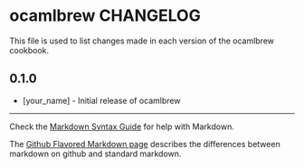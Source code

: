 ocamlbrew CHANGELOG
===================

This file is used to list changes made in each version of the ocamlbrew cookbook.

0.1.0
-----
- [your_name] - Initial release of ocamlbrew

- - -
Check the [Markdown Syntax Guide](http://daringfireball.net/projects/markdown/syntax) for help with Markdown.

The [Github Flavored Markdown page](http://github.github.com/github-flavored-markdown/) describes the differences between markdown on github and standard markdown.
